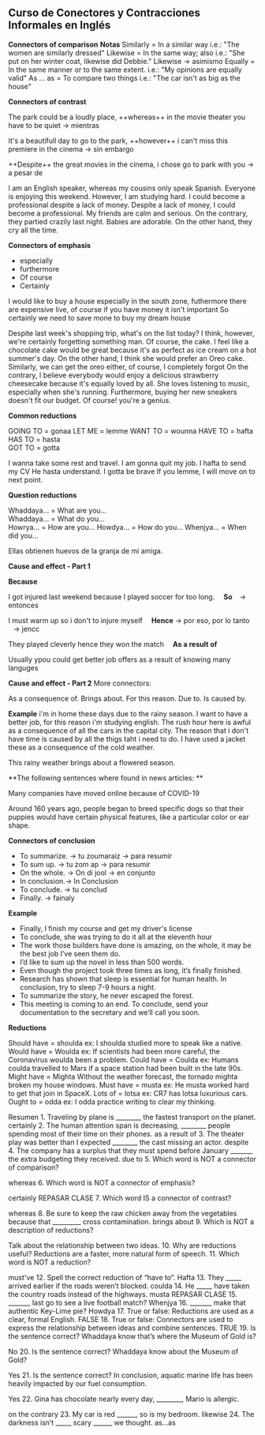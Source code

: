 ## Curso de Conectores y Contracciones Informales en Inglés


**Connectors of comparison**
**Notas**
Similarly = In a similar way i.e.: "The women are similarly dressed" 
Likewise = In the same way; also i.e.: "She put on her winter coat, likewise did Debbie."  Likewise -> asimismo
Equally = In the same manner or to the same extent. i.e.: "My opinions are equally valid" 
As ... as = To compare two things i.e.: "The car isn't as big as the house"

**Connectors of contrast**

The park could be a loudly place, ++whereas++ in the movie theater you have to be quiet -> mientras

It's a beautifull day to go to the park, ++however++ i can't miss this premiere in the cinema -> sin embargo
 
++Despite++ the great movies in the cinema, i chose go to park with you                      -> a pesar de 


I am an English speaker, whereas my cousins only speak Spanish.
Everyone is enjoying this weekend. However, I am studying hard.
I could become a professional despite a lack of money. Despite a lack of money, I could become a professional.
My friends are calm and serious. On the contrary, they partied crazily last night.
Babies are adorable. On the other hand, they cry all the time.

**Connectors of emphasis**

- especially
- furthermore
- Of course
- Certainly

I would like to buy a house especially in the south zone, 
futhermore there are expensive live, of course if you have 
money it isn't important So certainly we need to save mone 
to buy my dream house



Despite last week's shopping trip, what's on the list today?
I think, however, we're certainly forgetting something man.
Of course, the cake.
I feel like a chocolate cake would be great because it's as perfect as ice cream on a hot summer's day.
On the other hand, I think she would prefer an Oreo cake.
Similarly, we can get the oreo either, of course, I completely forgot
On the contrary, I believe everybody would enjoy a delicious strawberry cheesecake because it's equally loved by all.
She loves listening to music, especially when she's running.
Furthermore, buying her new sneakers doesn't fit our budget.
Of course! you're a genius.


**Common reductions**

GOING TO = gonaa 
LET ME = lemme
WANT TO = wounna 
HAVE TO = hafta 
HAS TO = hasta  
GOT TO = gotta  

I wanna take some rest and travel.
I am gonna quit my job.
I hafta to send my CV
He hasta understand.
I gotta be brave
If you lemme, I will move on to next point.


**Question reductions**

Whaddaya… = What are you…  
Whaddaya… = What do you…   
Howrya… = How are you… 
Howdya… = How do you… 
Whenjya… = When did you…


Ellas obtienen huevos de la granja de mi amiga.

**Cause and effect - Part 1**

**Because** ⠀

I got injured last weekend because I played soccer for too long.
⠀ 
**So**⠀ -> entonces 

I must warm up so i don't to injure myself
⠀ 
**Hence** -> por eso, por lo tanto ⠀-> jencc
 
They played cleverly hence they won the match
⠀ 
**As a result of**

Usually ypou could get better job offers as a result of knowing many languges


**Cause and effect - Part 2**
More connectors:

As a consequence of.
Brings about.
For this reason.
Due to.
Is caused by.

**Example**
i'm in home these days due to the rainy season.
I want to have a better job, for this reason i'm studying english.
The rush hour here is awful as a consequence of all the cars in the capital city.
The reason that i don't have time is caused by all the thigs taht i need to do.
I have used a jacket these as a consequence of the cold weather.

This rainy weather brings about a flowered season.

**The following sentences where found in news articles: **

Many companies have moved online because of COVID-19

Around 160 years ago, people began to breed specific dogs so that their puppies would have certain physical features, like a particular color or ear shape.


**Connectors of conclusion**

- To summarize.  ->  tu zoumaraiz -> para resumir 
- To sum up.    -> tu zom ap      -> para resumir 
- On the whole. -> On di jool     -> en conjunto 
- In conclusion.-> In Conclusion   
- To conclude. -> tu conclud
- Finally.     -> fainaly

**Example**
- Finally, I finish my course and get my driver's license
- To conclude, she was trying to do it all at the eleventh hour
- The work those builders have done is amazing, on the whole, it may be the best job I’ve seen them do.
- I’d like to sum up the novel in less than 500 words.
- Even though the project took three times as long, it’s finally finished.
- Research has shown that sleep is essential for human health. In conclusion, try to sleep 7-9 hours a night.
- To summarize the story, he never escaped the forest.
- This meeting is coming to an end. To conclude, send your documentation to the secretary and we’ll call you soon.


**Reductions**

Should have = shoulda ex: I shoulda studied more to speak like a native.
Would have = Woulda ex: If scientists had been more careful, the Coronavirus woulda been a problem.
Could have = Coulda ex: Humans coulda travelled to Mars if a space station had been built in the late 90s.
Might have = Mighta Without the weather forecast, the tornado mighta broken my house windows.
Must have = musta ex: He musta worked hard to get that join in SpaceX.
Lots of = lotsa ex: CR7 has lotsa luxurious cars.
Ought to = odda ex: I odda practice writing to clear my thinking.



Resumen
1.
Traveling by plane is ________ the fastest transport on the planet.
certainly
2.
The human attention span is decreasing, ________ people spending most of their time on their phones.
as a result of
3.
The theater play was better than I expected ________ the cast missing an actor.
despite
4.
The company has a surplus that they must spend before January _______ the extra budgeting they received.
due to
5.
Which word is NOT a connector of comparison?

whereas
6.
Which word is NOT a connector of emphasis?

certainly
REPASAR CLASE
7.
Which word IS a connector of contrast?

whereas
8.
Be sure to keep the raw chicken away from the vegetables because that _________ cross contamination.
brings about
9.
Which is NOT a description of reductions?

Talk about the relationship between two ideas.
10.
Why are reductions useful?
Reductions are a faster, more natural form of speech.
11.
Which word is NOT a reduction?

must've
12.
Spell the correct reduction of “have to”.
Hafta
13.
They _____ arrived earlier if the roads weren’t blocked.
coulda
14.
He _____ have taken the country roads instead of the highways.
musta
REPASAR CLASE
15.
_______ last go to see a live football match?
Whenjya
16.
_______ make that authentic Key-Lime pie?
Howdya
17.
True or false: Reductions are used as a clear, formal English.
FALSE
18.
True or false: Connectors are used to express the relationship between ideas and combine sentences.
TRUE
19.
Is the sentence correct?
Whaddaya know that’s where the Museum of Gold is?

No
20.
Is the sentence correct?
Whaddaya know about the Museum of Gold?

Yes
21.
Is the sentence correct?
In conclusion, aquatic marine life has been heavily impacted by our fuel consumption.

Yes
22.
Gina has chocolate nearly every day, ________, Mario is allergic.

on the contrary
23.
My car is red ______, so is my bedroom.
likewise
24.
The darkness isn’t _____ scary ______ we thought.
as...as